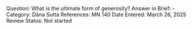 Question: What is the ultimate form of generosity?
Answer in Brief: -
Category: Dāna
Sutta References: MN 140
Date Entered: March 26, 2025
Review Status: Not started
